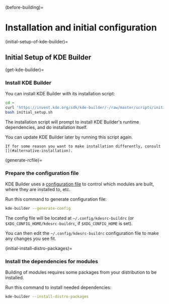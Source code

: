 (before-building)=
# Installation and initial configuration

(initial-setup-of-kde-builder)=
## Initial Setup of KDE Builder

(get-kde-builder)=
### Install KDE Builder

You can install KDE Builder with its installation script:

```bash
cd ~
curl 'https://invent.kde.org/sdk/kde-builder/-/raw/master/scripts/initial_setup.sh?ref_type=heads' > initial_setup.sh
bash initial_setup.sh
```

The installation script will prompt to install KDE Builder's runtime dependencies,
and do installation itself.

You can update KDE Builder later by running this script again.

```{note}
If for some reason you want to make installation differently, consult [](#alternative-installation).
```

(generate-rcfile)=
### Prepare the configuration file

KDE Builder uses a [configuration file](./configure-data) to control
which modules are built, where they are installed to, etc.

Run this command to generate configuration file:

```bash
kde-builder --generate-config
```

The config file will be located at `~/.config/kdesrc-buildrc`
(or `$XDG_CONFIG_HOME/kdesrc-buildrc`, if `$XDG_CONFIG_HOME` is set).

You can then edit the `~/.config/kdesrc-buildrc` configuration file to make any changes you see fit.

(initial-install-distro-packages)=
### Install the dependencies for modules

Building of modules requires some packages from your distribution to be installed.

Run this command to install needed dependencies:

```bash
kde-builder --install-distro-packages
```
